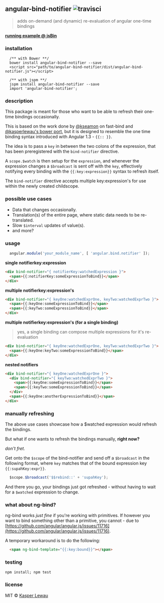## angular-bind-notifier ![travisci](https://travis-ci.org/kasperlewau/angular-bind-notifier.svg?branch=master)
> adds on-demand (and dynamic) re-evaluation of angular one-time bindings


**[running example @ jsBin](http://jsbin.com/mariwadeqo/edit?html,js,output)**

### installation
```
  /** with Bower **/
  bower install angular-bind-notifier --save
  <script src="path/to/angular-bind-notifier/dist/angular-bind-notifier.js"></script>

  /** with jspm **/
  jspm install angular-bind-notifier --save
  import 'angular-bind-notifier';
```

### description
This package is meant for those who want to be able to refresh their one-time bindings
occasionally.

This is based on the work done by [@kseamon](https://github.com/kseamon/fast-bind) on fast-bind and [@kasperlewau's bower port](https://github.com/kasperlewau/fast-bind), but
it is designed to resemble the one time binding syntax introduced with Angular 1.3 - `{{:: }}`.

The idea is to pass a `key` in between the two colons of the expression, that has been preregistered
with the `bind-notifier` directive.

A `scope.$watch` is then setup for the `expression`, and whenever the expression changes a `$broadcast`
is sent off with the `key`, effectively notifying every binding with the `{{:key:expression}}` syntax to refresh itself.

The `bind-notifier` directive accepts multiple key:expression's for use within the newly created childscope.

### possible use cases
* Data that changes occasionally.
* Translation(s) of the entire page, where static data needs to be re-translated.
* Slow `$interval` updates of value(s).
* and more?

### usage
```js
  angular.module('your_module_name', [ 'angular.bind.notifier' ]);
```
**single notifierkey:expression**
```html
<div bind-notifier="{ notifierKey:watchedExpression }">
  <span>{{:notifierKey:someExpressionToBind}}</span>
</div>
```
**multiple notifierkey:expression's**
```html
<div bind-notifier="{ keyOne:watchedExprOne, keyTwo:watchedExprTwo }">
  <span>{{:keyOne:someExpressionToBind}}</span>
  <span>{{:keyTwo:someExpressionToBind}}</span>
</div>
```
**multiple notifierkey:expression's (for a single binding)**
> yes, a single binding can compose multiple expressions for it's re-evaluation

```html
<div bind-notifier="{ keyOne:watchedExprOne, keyTwo:watchedExprTwo }">
  <span>{{:keyOne:keyTwo:someExpressionToBind}}</span>
</div>
```
**nested notifiers**
```html
<div bind-notifier="{ keyOne:watchedExprOne }">
  <div bind-notifier="{ keyTwo:watchedExprTwo }">
    <span>{{:keyOne:someExpressionToBind}}</span>
    <span>{{:keyTwo:someExpressionToBind}}</span>
  </div>
  <span>{{:keyOne:anotherExpressionToBind}}</span>
</div>
```

### manually refreshing
The above use cases showcase how a $watched expression would refresh
the bindings.

But what if one wants to refresh the bindings manually, **right now?**

*don't fret.*

Get onto the `$scope` of the bind-notifier and send off a `$broadcast` in the following format, where `key` matches
that of the bound expression key `{{:supahKey:expr}}`.

```js
  $scope.$broadcast('$$rebind::' + 'supahKey');
```

And there you go, your bindings just got refreshed - without having to wait for a `$watched` expression
to change.

### what about ng-bind?

ng-bind works *just fine* if you're working with primitives.
If however you want to bind something other than a primitive, you cannot - due to [https://github.com/angular/angular.js/issues/11716](https://github.com/angular/angular.js/issues/11716).

A temporary workaround is to do the following:

```html
  <span ng-bind-template="{{:key:bound}}"></span>
```

### testing
`npm install; npm test`

### license
MIT © [Kasper Lewau](https://github.com/kasperlewau)

